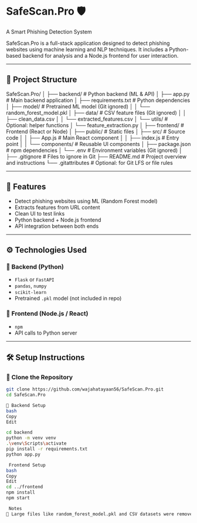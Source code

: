 # SafeScan.Pro 🛡️  
A Smart Phishing Detection System

SafeScan.Pro is a full-stack application designed to detect phishing websites using machine learning and NLP techniques. It includes a Python-based backend for analysis and a Node.js frontend for user interaction.

---

## 📂 Project Structure
SafeScan.Pro/
│
├── backend/                         # Python backend (ML & API)
│   ├── app.py                       # Main backend application
│   ├── requirements.txt             # Python dependencies
│   ├── model/                       # Pretrained ML model (Git ignored)
│   │   └── random_forest_model.pkl
│   ├── data/                        # CSV feature files (Git ignored)
│   │   ├── clean_data.csv
│   │   └── extracted_features.csv
│   └── utils/                       # Optional: helper functions
│       └── feature_extraction.py
│
├── frontend/                        # Frontend (React or Node)
│   ├── public/                      # Static files
│   ├── src/                         # Source code
│   │   ├── App.js                   # Main React component
│   │   ├── index.js                 # Entry point
│   │   └── components/              # Reusable UI components
│   ├── package.json                 # npm dependencies
│   └── .env                         # Environment variables (Git ignored)
│
├── .gitignore                       # Files to ignore in Git
├── README.md                        # Project overview and instructions
└── .gitattributes                   # Optional: for Git LFS or file rules

---

## 🚀 Features

- Detect phishing websites using ML (Random Forest model)
- Extracts features from URL content
- Clean UI to test links
- Python backend + Node.js frontend
- API integration between both ends

---

## ⚙️ Technologies Used

### 🔸 Backend (Python)
- `Flask` or `FastAPI`
- `pandas`, `numpy`
- `scikit-learn`
- Pretrained `.pkl` model (not included in repo)

### 🔹 Frontend (Node.js / React)
- `npm`
- API calls to Python server

---

## 🛠️ Setup Instructions

### 📌 Clone the Repository

```bash
git clone https://github.com/wajahatayaan56/SafeScan.Pro.git
cd SafeScan.Pro

🔧 Backend Setup
bash
Copy
Edit

cd backend
python -m venv venv
.\venv\Scripts\activate
pip install -r requirements.txt
python app.py

 Frontend Setup
bash
Copy
Edit
cd ../frontend
npm install
npm start

 Notes
🔐 Large files like random_forest_model.pkl and CSV datasets were removed from the repo due to GitHub file size limits.
